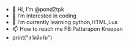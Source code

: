 - 👋 Hi, I’m @pond2tpk
- 👀 I’m interested in coding
- 🌱 I’m currently learning python,HTML,Lua
- 📫 How to reach me FB:Pattarapon Kreepan
- print("สวัสดีครับ")
<!---
pond2tpk/pond2tpk is a ✨ special ✨ repository because its `README.md` (this file) appears on your GitHub profile.
You can click the Preview link to take a look at your changes.
--->
